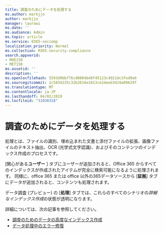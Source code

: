 ```yaml
---
title: 調査のためにデータを処理する
ms.author: markjjo
author: markjjo
manager: laurawi
ms.date: ''
ms.audience: Admin
ms.topic: article
ms.service: O365-seccomp
localization_priority: Normal
ms.collection: M365-security-compliance
search.appverid:
- MOE150
- MET150
ms.assetid: ''
description: ''
ms.openlocfilehash: 5593d9bbf76cd0004b48f45123c4921dc3fed9e6
ms.sourcegitcommit: 2c5834235c32b2616e1813ce24eeb3419a09629f
ms.translationtype: MT
ms.contentlocale: ja-JP
ms.lasthandoff: 04/02/2019
ms.locfileid: "31030318"
---
```

# <a name="process-data-for-an-investigation"></a>調査のためにデータを処理する

処理とは、ファイルの識別、埋め込まれた文書と添付ファイルの拡張、画像ファイルのテキスト抽出、OCR (光学式文字認識)、およびそのコンテンツのインデックス作成のプロセスです。  

[関心がある**ユーザー** ] タブにユーザーが追加されると、Office 365 からすべてのインデックスが作成されたアイテムが完全に検索可能になるように処理されます。  同様に、office 365 または office 以外の365データソースから [**証拠**] タブにデータが追加されると、コンテンツも処理されます。

データ調査 (プレビュー) の [**処理**] タブでは、これらのすべてのシナリオの*詳細なインデックス作成*の状態が透明になります。

詳細については、次の記事を参照してください。

- [調査のためのデータの高度なインデックス作成](index-data-people-of-interest.md)
- [データ処理中のエラー修復](error-remediation.md)
